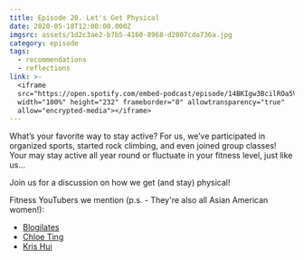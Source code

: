 ```yaml
---
title: Episode 20. Let's Get Physical
date: 2020-05-18T12:00:00.000Z
imgsrc: assets/1d2c3ae2-b7b5-4160-8968-d2007cda736a.jpg
category: episode
tags:
  - recommendations
  - reflections
link: >-
  <iframe
  src="https://open.spotify.com/embed-podcast/episode/14BKIgw3BcilROa5VUnZ5S"
  width="100%" height="232" frameborder="0" allowtransparency="true"
  allow="encrypted-media"></iframe>
---
```

What’s your favorite way to stay active? For us, we’ve participated in organized sports, started rock climbing, and even joined group classes! Your may stay active all year round or fluctuate in your fitness level, just like us…

Join us for a discussion on how we get (and stay) physical!

Fitness YouTubers we mention (p.s. - They're also all Asian American women!): 

* [Blogilates](https://www.blogilates.com/)
* [Chloe Ting](https://www.chloeting.com/program/)
* [Kris Hui](https://www.youtube.com/channel/UCq71kk9ucgkNapX3RCriKKw)



[](https://www.youtube.com/channel/UCq71kk9ucgkNapX3RCriKKw)

[](https://www.chloeting.com/program/)